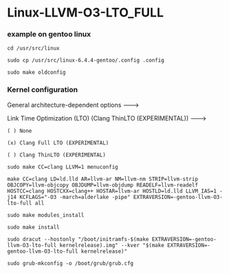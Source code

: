 # Linux-LLVM-O3-LTO_FULL

### example on gentoo linux

```
cd /usr/src/linux
```

```
sudo cp /usr/src/linux-6.4.4-gentoo/.config .config
```

```
sudo make oldconfig
```

### Kernel configuration

  General architecture-dependent options --->
  
  Link Time Optimization (LTO) (Clang ThinLTO (EXPERIMENTAL)) --->
  
    ( ) None
    
    (x) Clang Full LTO (EXPERIMENTAL)
    
    ( ) Clang ThinLTO (EXPERIMENTAL)
    
    
```
sudo make CC=clang LLVM=1 menuconfig
```

```
make CC=clang LD=ld.lld AR=llvm-ar NM=llvm-nm STRIP=llvm-strip OBJCOPY=llvm-objcopy OBJDUMP=llvm-objdump READELF=llvm-readelf HOSTCC=clang HOSTCXX=clang++ HOSTAR=llvm-ar HOSTLD=ld.lld LLVM_IAS=1 -j14 KCFLAGS="-O3 -march=alderlake -pipe" EXTRAVERSION=-gentoo-llvm-O3-lto-full all
```

```
sudo make modules_install
```

```
sudo make install
```


```
sudo dracut --hostonly "/boot/initramfs-$(make EXTRAVERSION=-gentoo-llvm-O3-lto-full kernelrelease).img" --kver "$(make EXTRAVERSION=-gentoo-llvm-O3-lto-full kernelrelease)"
```


```
sudo grub-mkconfig -o /boot/grub/grub.cfg
```
